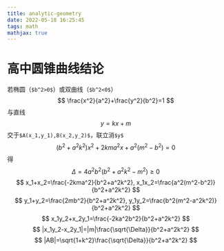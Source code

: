 ```yaml
---
title: analytic-geometry
date: 2022-05-18 16:25:45
tags: math
mathjax: true
---
```


# 高中圆锥曲线结论

若椭圆（`$b^2>0$`）或双曲线（`$b^2<0$`）
$$
\frac{x^2}{a^2}+\frac{y^2}{b^2}=1
$$
与直线
$$
y=kx+m
$$
交于`$A(x_1,y_1),B(x_2,y_2)$`，联立消`$y$`
$$
(b^2+a^2k^2)x^2+2kma^2x+a^2(m^2-b^2)=0
$$
得
$$
\Delta = 4a^2b^2(b^2+a^2k^2 - m^2) \geq 0
$$
$$
x_1+x_2=\frac{-2kma^2}{b^2+a^2k^2},
x_1x_2=\frac{a^2(m^2-b^2)}{b^2+a^2k^2}
$$
$$
y_1+y_2=\frac{2mb^2}{b^2+a^2k^2},
y_1y_2=\frac{b^2(m^2-a^2k^2)}{b^2+a^2k^2}
$$
$$
x_1y_2+x_2y_1=\frac{-2ka^2b^2}{b^2+a^2k^2}
$$
$$
|x_1y_2-x_2y_1|=|m|\frac{\sqrt{\Delta}}{b^2+a^2k^2}
$$
$$
|AB|=\sqrt{1+k^2}\frac{\sqrt{\Delta}}{b^2+a^2k^2}
$$

